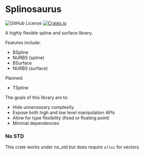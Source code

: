 # Splinosaurus

![GitHub License](https://img.shields.io/github/license/DSchroer/splinosaurus)
[![Crates.io](https://img.shields.io/crates/v/splinosaurus.svg)](https://crates.io/crates/splinosaurus)

A highly flexible spline and surface library.

Features include:
- BSpline
- NURBS (spline)
- BSurface
- NURBS (surface)

Planned:
- TSpline

The goals of this library are to:
- Hide unnecessary complexity
- Expose both high and low level manipulation APIs
- Allow for type flexibility (fixed or floating point)
- Minimal dependencies

### No STD

This crate works under no_std but does require `alloc` for vectors. 
